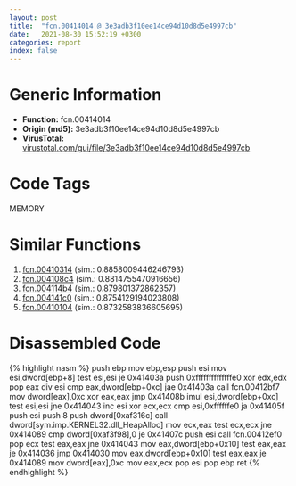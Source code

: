 ```yaml
---
layout: post
title:  "fcn.00414014 @ 3e3adb3f10ee14ce94d10d8d5e4997cb"
date:   2021-08-30 15:52:19 +0300
categories: report
index: false
---
```


# Generic Information
- **Function:** fcn.00414014
- **Origin (md5):** 3e3adb3f10ee14ce94d10d8d5e4997cb
- **VirusTotal:** [virustotal.com/gui/file/3e3adb3f10ee14ce94d10d8d5e4997cb][virustotal_ref]

# Code Tags
<span class="tag" id="MEMORY">MEMORY</span>


# Similar Functions

1. [fcn.00410314][similar_1_ref] (sim.: 0.8858009446246793)
2. [fcn.004108c4][similar_2_ref] (sim.: 0.8814755470916656)
3. [fcn.004114b4][similar_3_ref] (sim.: 0.879801372862357)
4. [fcn.004141c0][similar_4_ref] (sim.: 0.8754129194023808)
5. [fcn.00410104][similar_5_ref] (sim.: 0.8732583836605695)


# Disassembled Code

{% highlight nasm %}
push ebp
mov ebp,esp
push esi
mov esi,dword[ebp+8]
test esi,esi
je 0x41403a
push 0xffffffffffffffe0
xor edx,edx
pop eax
div esi
cmp eax,dword[ebp+0xc]
jae 0x41403a
call fcn.00412bf7
mov dword[eax],0xc
xor eax,eax
jmp 0x41408b
imul esi,dword[ebp+0xc]
test esi,esi
jne 0x414043
inc esi
xor ecx,ecx
cmp esi,0xffffffe0
ja 0x41405f
push esi
push 8
push dword[0xaf316c]
call dword[sym.imp.KERNEL32.dll_HeapAlloc]
mov ecx,eax
test ecx,ecx
jne 0x414089
cmp dword[0xaf3f98],0
je 0x41407c
push esi
call fcn.00412ef0
pop ecx
test eax,eax
jne 0x414043
mov eax,dword[ebp+0x10]
test eax,eax
je 0x414036
jmp 0x414030
mov eax,dword[ebp+0x10]
test eax,eax
je 0x414089
mov dword[eax],0xc
mov eax,ecx
pop esi
pop ebp
ret 
{% endhighlight %}


[similar_1_ref]: /report/fcn.00410314@32c752d1e902b3d72ce001ef1b2f1d9a
[similar_2_ref]: /report/fcn.004108c4@e69fcfbd512770c44a9d6b90a42edeb0
[similar_3_ref]: /report/fcn.004114b4@8f6115b96a1ecdf25f9987837dfa155b
[similar_4_ref]: /report/fcn.004141c0@91990b2a71b4496d16eeca2a1944c7d3
[similar_5_ref]: /report/fcn.00410104@3d0ec851566b617e7e4e75da3dd9651c
[virustotal_ref]: https://www.virustotal.com/gui/file/3e3adb3f10ee14ce94d10d8d5e4997cb